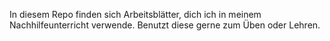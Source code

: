 In diesem Repo finden sich Arbeitsblätter, dich ich in meinem Nachhilfeunterricht verwende. 
Benutzt diese gerne zum Üben oder Lehren.



